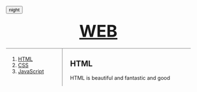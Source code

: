 <!doctype html>
<html>
<head>
<meta charset="utf-8">
<title>WEB1 - HTML</title>
<script src = "event.js"></script>
<input type = "button" value = "night" onclick = "clickButton.night_dayHandler(this);">
</head>
<style>
body{
  margin:0;
}
h1{
  font-size: 45px;
  text-align: center;
  border-bottom:1px solid gray;
  margin:0;
  padding:20px;
}
ol{
  border-right:1px solid gray;
  width:100px;
  margin:0;
  padding:20px;
}
#grid{
  display: grid;
  grid-template-columns: 150px 1fr;
}
#grid ol{
  padding-left:33px;
}
#grid #article{
  padding-left:25px;
}

</style>

<body>
  <h1><a href = "WEB.html">WEB</a></h1>
  <div id = "grid">
    <ol>
      <li><a href = "HTML.html">HTML</a></li>
      <li><a href = "CSS.html" >CSS</a></li>
      <li><a href = "JavaScript.html">JavaScript</a></li>
    </ol>
    <div id = "article">
      <h2>HTML</h2>
      <p>
      HTML is beautiful and fantastic and good
    </p>
    </div>
  </div>
</body>
</html>
